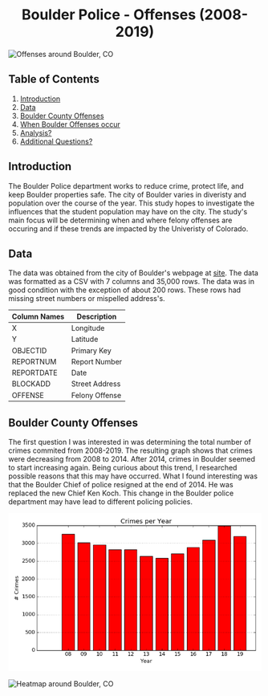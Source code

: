   <h1 align="center">
	  Boulder Police - Offenses (2008-2019)
  </h1>
  
![Offenses around Boulder, CO](images/Heat_map_All.png)


## Table of Contents
1. [Introduction](#Introduction)
2. [Data](#data)
3. [Boulder County Offenses](#Boulder-County-Offenses)
4. [When Boulder Offenses occur](#when-these-offenses-occur?)
5. [Analysis?](#Data-interpretation?)
6. [Additional Questions?](#Additional-Questions?)


## Introduction

The Boulder Police department works to reduce crime, protect life, and keep Boulder properties safe. The city of Boulder varies in diveristy and population over the course of the year. This study hopes to investigate the influences that the student population may have on the city. The study's main focus will be determining when and where felony offenses are occuring and if these trends are impacted by the Univeristy of Colorado.

## Data

The data was obtained from the city of Boulder's webpage at [site](https://bouldercolorado.gov/open-data/department/police). The data was formatted as a CSV with 7 columns and 35,000 rows. The data was in good condition with the exception of about 200 rows. These rows had missing street numbers or mispelled address's.

| Column Names  | Description   |
| ------------- | ------------- | 
| X             | Longitude     |              
| Y             | Latitude      |
| OBJECTID      | Primary Key   | 
| REPORTNUM     | Report Number |
| REPORTDATE    | Date          |
| BLOCKADD      | Street Address|
| OFFENSE       | Felony Offense|

## Boulder County Offenses

The first question I was interested in was determining the total number of crimes commited from 2008-2019. The resulting graph shows that crimes were decreasing from 2008 to 2014. After 2014, crimes in Boulder seemed to start increasing again. Being curious about this trend, I researched possible reasons that this may have occurred. What I found interesting was that the Boulder Chief of police resigned at the end of 2014. He was replaced the new Chief Ken Koch. This change in the Boulder police department may have lead to different policing policies.

![Crimes per Year Boulder, CO](images/Crime_by_year.png)

![Heatmap around Boulder, CO](images/png_to_gif.gif)






